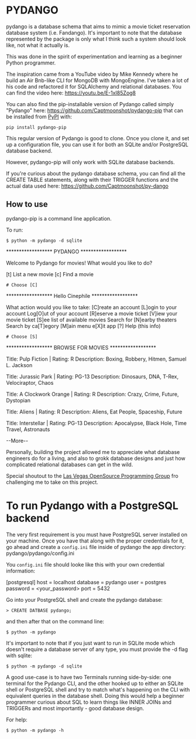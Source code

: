 # PYDANGO

pydango is a database schema that aims to mimic a movie ticket reservation database system (i.e. Fandango). It's important to note that the database represented by the package is only what I think such a system should look like, not what it actually is.

This was done in the spirit of experimentation and learning as a beginner Python programmer.

The inspiration came from a YouTube video by Mike Kennedy where he build an Air Bnb-like CLI for MongoDB with MongoEngine. I've taken a lot of his code and refactored it for SQLAlchemy and relational databases.  You can find the video here: https://youtu.be/E-1xI85Zog8

You can also find the pip-installable version of Pydango called simply "Pydango" here: https://github.com/Captmoonshot/pydango-pip that can be installed from [PyPI](https://pypi.org/project/pydango-pip/1.0.0/) with:

```pip install pydango-pip```

This regular version of Pydango is good to clone.  Once you clone it, and set up a configuration file, you can use it for both an SQLite and/or PostgreSQL database backend.

However, pydango-pip will only work with SQLite database backends.

If you're curious about the pydango database schema, you can find all the CREATE TABLE statements, along with their TRIGGER functions and the actual data used here: https://github.com/Captmoonshot/py-dango

## How to use

pydango-pip is a command line application. 

To run:

```$ python -m pydango -d sqlite```

****************** PYDANGO ******************

Welcome to Pydango for movies!
What would you like to do?

[t] List a new movie
[c] Find a movie

`# Choose [C]`

****************** Hello Cinephile ******************

What action would you like to take:
[C]reate an account
[L]ogin to your account
Log[O]ut of your account
[R]eserve a movie ticket
[V]iew your movie ticket
[S]ee list of available movies
Search for [N]earby theaters
Search by ca[T]egory
[M]ain menu
e[X]it app
[?] Help (this info)

`# Choose [S]`

****************** BROWSE FOR MOVIES ******************


Title: Pulp Fiction | Rating: R
            Description: Boxing, Robbery, Hitmen, Samuel L. Jackson

Title: Jurassic Park | Rating: PG-13
            Description: Dinosaurs, DNA, T-Rex, Velociraptor, Chaos

Title: A Clockwork Orange | Rating: R
            Description: Crazy, Crime, Future, Dystopian

Title: Aliens | Rating: R
            Description: Aliens, Eat People, Spaceship, Future

Title: Interstellar | Rating: PG-13
            Description: Apocalypse, Black Hole, Time Travel, Astronauts

--More--<ENTER>

Personally, building the project allowed me to appreciate what database engineers do for a living, and also to grokk database designs and just how complicated relational databases can get in the wild.

Special shoutout to the [Las Vegas OpenSource Programming Group](https://github.com/OpenSource-Programming/sqlforbeginners) fro challenging me to take on this project.

# To run Pydango with a PostgreSQL backend

The very first requirement is you must have PostgreSQL server installed on your machine.  Once you have that along with the proper credentials for it, go ahead and create a `config.ini` file inside of pydango the app directory: pydango/pydango/config.ini

You `config.ini` file should looke like this with your own credential information:

[postgresql]
host = localhost
database = pydango
user = postgres
password = <your_password>
port = 5432

Go into your PostgreSQL shell and create the pydango database:

```> CREATE DATBASE pydango;```

and then after that on the command line:

```$ python -m pydango```

It's important to note that if you just want to run in SQLite mode which doesn't require a database server of any type, you must provide the -d flag with sqlite:

```$ python -m pydango -d sqlite```

A good use-case is to have two Terminals running side-by-side: one terminal for the Pydango CLI, and the other hooked up to either an SQLite shell or PostgreSQL shell and try to match what's happening on the CLI with equivalent queries in the database shell.  Doing this would help a beginner programmer curious about SQL to learn things like INNER JOINs and TRIGGERs and most importantly - good database design.

For help:

`$ python -m pydango -h`

